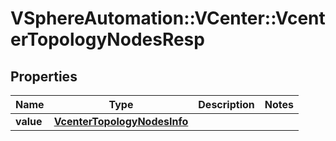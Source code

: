 # VSphereAutomation::VCenter::VcenterTopologyNodesResp

## Properties
Name | Type | Description | Notes
------------ | ------------- | ------------- | -------------
**value** | [**VcenterTopologyNodesInfo**](VcenterTopologyNodesInfo.md) |  | 


